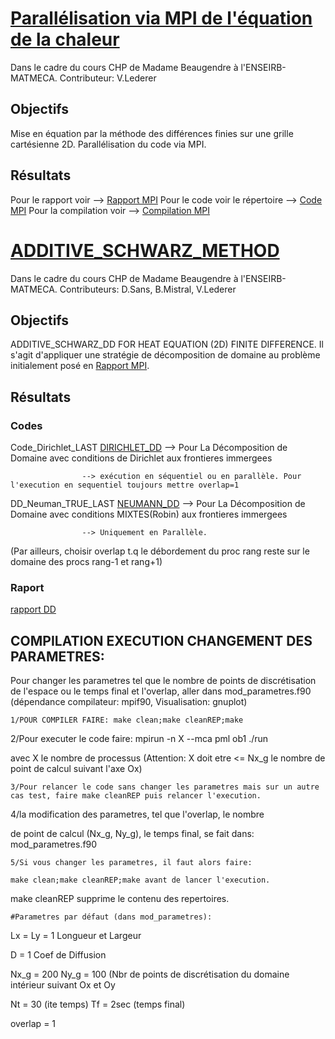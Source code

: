 # [Parallélisation via MPI de l'équation de la chaleur](#PARA)
Dans le cadre du cours CHP de Madame Beaugendre à l'ENSEIRB-MATMECA.
Contributeur: V.Lederer

## Objectifs
Mise en équation par la méthode des différences finies sur une grille cartésienne 2D.
Parallélisation du code via MPI.
## Résultats
Pour le rapport voir --> [Rapport MPI](./MPI_EQ_CHALEUR.pdf)
Pour le code voir le répertoire --> [Code MPI](./MPI_EQ_CHALEUR)
Pour la compilation voir --> [Compilation MPI](./MPI_EQ_CHALEUR/README)

# [ADDITIVE_SCHWARZ_METHOD](#DD)
Dans le cadre du cours CHP de Madame Beaugendre à l'ENSEIRB-MATMECA.
Contributeurs: D.Sans, B.Mistral, V.Lederer

## Objectifs
ADDITIVE_SCHWARZ_DD FOR HEAT EQUATION (2D) FINITE DIFFERENCE. Il s'agit d'appliquer une stratégie de 
décomposition de domaine au problème initialement posé en [Rapport MPI](./MPI_EQ_CHALEUR.pdf).

## Résultats
### Codes
Code_Dirichlet_LAST [DIRICHLET_DD](./Code_Dirichlet_LAST) --> Pour La Décomposition de Domaine avec conditions de Dirichlet aux frontieres immergees

                    --> exécution en séquentiel ou en parallèle. Pour l'execution en sequentiel toujours mettre overlap=1
                    
DD_Neuman_TRUE_LAST [NEUMANN_DD](./DD_Neuman_TRUE_LAST) --> Pour La Décomposition de Domaine avec conditions MIXTES(Robin) aux frontieres immergees

                    --> Uniquement en Parallèle.
                    
(Par ailleurs, choisir overlap t.q le débordement du proc rang reste sur le domaine des procs rang-1 et rang+1)
### Raport
[rapport DD](./Projet_D_composition_Domaine(1).pdf)

## COMPILATION EXECUTION CHANGEMENT DES PARAMETRES:

 Pour changer les parametres tel que le nombre de points de discrétisation de l'espace
 ou le temps final et l'overlap, aller dans mod_parametres.f90
 (dépendance compilateur: mpif90, Visualisation: gnuplot)
 
    1/POUR COMPILER FAIRE: make clean;make cleanREP;make

2/Pour executer le code faire: mpirun -n X --mca pml ob1 ./run

avec X le nombre de processus (Attention: X doit etre <= Nx_g le nombre de point de calcul suivant l'axe Ox)

    3/Pour relancer le code sans changer les parametres mais sur un autre
    cas test, faire make cleanREP puis relancer l'execution.

4/la modification des parametres, tel que l'overlap, le nombre

de point de calcul (Nx_g, Ny_g), le temps final, se fait dans:
mod_parametres.f90

    5/Si vous changer les parametres, il faut alors faire:

    make clean;make cleanREP;make avant de lancer l'execution.

make cleanREP supprime le contenu des repertoires.

    #Parametres par défaut (dans mod_parametres):

Lx = Ly = 1   Longueur et Largeur

D = 1   Coef de Diffusion

Nx_g = 200  Ny_g = 100  (Nbr de points de discrétisation du domaine intérieur suivant Ox et Oy

Nt = 30 (ite temps) Tf = 2sec (temps final)

overlap = 1


